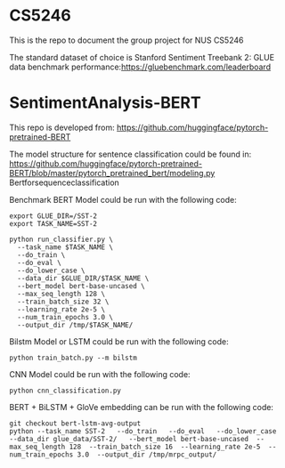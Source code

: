 # CS5246

This is the repo to document the group project for NUS CS5246

The standard dataset of choice is Stanford Sentiment Treebank 2:
GLUE data benchmark performance:https://gluebenchmark.com/leaderboard

# SentimentAnalysis-BERT
This repo is developed from: https://github.com/huggingface/pytorch-pretrained-BERT

The model structure for sentence classification could be found in: https://github.com/huggingface/pytorch-pretrained-BERT/blob/master/pytorch_pretrained_bert/modeling.py
Bertforsequenceclassification

Benchmark BERT Model could be run with the following code:
```shell
export GLUE_DIR=/SST-2
export TASK_NAME=SST-2

python run_classifier.py \
  --task_name $TASK_NAME \
  --do_train \
  --do_eval \
  --do_lower_case \
  --data_dir $GLUE_DIR/$TASK_NAME \
  --bert_model bert-base-uncased \
  --max_seq_length 128 \
  --train_batch_size 32 \
  --learning_rate 2e-5 \
  --num_train_epochs 3.0 \
  --output_dir /tmp/$TASK_NAME/
```
Bilstm Model or LSTM could be run with the following code:
```shell
python train_batch.py --m bilstm
```
CNN Model could be run with the following code:
```shell
python cnn_classification.py
```
BERT + BiLSTM + GloVe embedding can be run with the following code:
```shell
git checkout bert-lstm-avg-output
python --task_name SST-2   --do_train   --do_eval   --do_lower_case   --data_dir glue_data/SST-2/   --bert_model bert-base-uncased  --max_seq_length 128  --train_batch_size 16  --learning_rate 2e-5  --num_train_epochs 3.0  --output_dir /tmp/mrpc_output/
```
